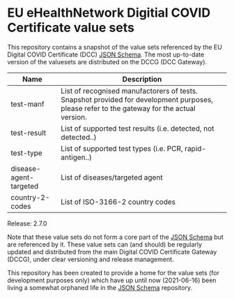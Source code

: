 # EU eHealthNetwork Digitial COVID Certificate value sets

This repository contains a snapshot of the value sets referenced by the EU Digital COVID Certificate (DCC) [JSON Schema](https://github.com/ehn-dcc-development/ehn-dcc-schema). The most up-to-date version of the valuesets are distributed on the DCCG (DCC Gateway).


Name | Description
-----| ------------------
test-manf | List of recognised manufactorers of tests. Snapshot provided for development purposes, please refer to the gateway for the actual version.
test-result | List of supported test results (i.e. detected, not detected..)
test-type | List of supported test types (i.e. PCR, rapid-antigen..)
disease-agent-targeted | List of diseases/targeted agent 
country-2-codes | List of ISO-3166-2 country codes


Release: 2.7.0

Note that these value sets do not form a core part of the [JSON Schema](https://github.com/ehn-dcc-development/ehn-dcc-schema) but are referenced by it. These value sets can (and should) be regularly updated and distributed from the main Digital COVID Certificate Gateway (DCCG), under clear versioning and release management.

This repository has been created to provide a home for the value sets (for development purposes only) which have up until now (2021-06-16) been living a somewhat orphaned life in the [JSON Schema](https://github.com/ehn-dcc-development/ehn-dcc-schema) repository.

